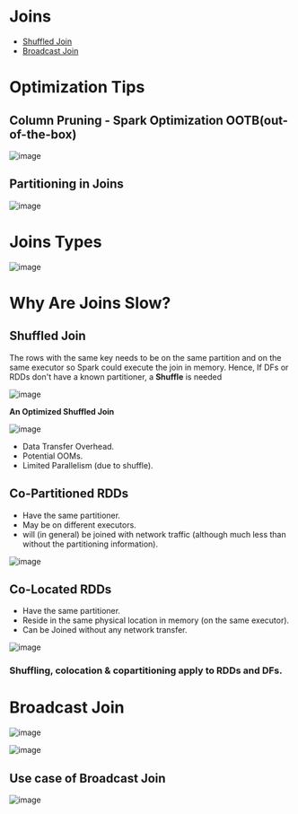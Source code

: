 # Joins

- [Shuffled Join](#shuffled-join)
- [Broadcast Join](#broadcast-join)

# Optimization Tips
## Column Pruning - Spark Optimization OOTB(out-of-the-box)

![image](https://user-images.githubusercontent.com/59940078/182015375-883505f1-3b63-4389-ae0f-d770b333c1c9.png)

## Partitioning in Joins

![image](https://user-images.githubusercontent.com/59940078/182015901-bd83bedc-ef80-45b6-8305-44ace4e7e98a.png)

# Joins Types

![image](https://user-images.githubusercontent.com/59940078/182013079-35dcd167-71a5-40da-8707-57ccbae8e1b2.png)

# Why Are Joins Slow?

## Shuffled Join

The rows with the same key needs to be on the same partition and on the same executor so Spark could execute the join in memory. Hence, If DFs or RDDs don't have a known partitioner, a **Shuffle** is needed

![image](https://user-images.githubusercontent.com/59940078/182013278-178d2f84-885d-409e-8200-39d2220fe513.png)

**An Optimized Shuffled Join**

![image](https://user-images.githubusercontent.com/59940078/182013329-ea9d83ba-80a7-4665-9f10-2c88bce38d4b.png)

- Data Transfer Overhead.
- Potential OOMs.
- Limited Parallelism (due to shuffle).

## Co-Partitioned RDDs

- Have the same partitioner.
- May be on different executors.
- will (in general) be joined with network traffic (although much less than without the partitioning information).

![image](https://user-images.githubusercontent.com/59940078/182013444-8ee34d34-27be-44a9-b34f-1135d98c0c89.png)

## Co-Located RDDs

- Have the same partitioner.
- Reside in the same physical location in memory (on the same executor).
- Can be Joined without any network transfer.

![image](https://user-images.githubusercontent.com/59940078/182013532-5cd4669c-7766-4224-80b6-1ff8ec55c7cd.png)

### Shuffling, colocation & copartitioning apply to RDDs and DFs.

# Broadcast Join

![image](https://user-images.githubusercontent.com/59940078/182014953-666a7bcd-b2b7-4e2d-a159-714fd1c984dc.png)

![image](https://user-images.githubusercontent.com/59940078/182014966-8d7af4ca-cf8e-416d-8791-b2c79a028709.png)

## Use case of Broadcast Join
![image](https://user-images.githubusercontent.com/59940078/182015035-5ba474f5-42fd-4963-b6eb-a181a9512aef.png)

